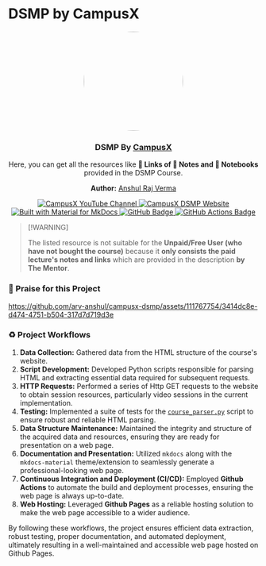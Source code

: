 # DSMP by CampusX

<p align="center">
  <a href="https://learnwith.campusx.in" title="Go to Website">
    <img src="https://avatars.githubusercontent.com/u/53361867?v=4" style="width: 200px; border-radius: 50%;" />
  </a>

  <h3 align="center">DSMP By <a href="https://learnwith.campusx.in">CampusX</a></h3>
  <p align="center">
    Here, you can get all the resources like <strong>🔗 Links of 📝 Notes and 📓 Notebooks</strong> provided in the DSMP Course.
  </p>

  <p align="center">
  <strong>Author:</strong> <a href="https://github.com/arv-anshul">Anshul Raj Verma</a>
  </p>

</p>

<p align="center">
  <a href="https://youtube.com/@campusx-official" title="CampusX YouTube Channel">
    <img src="https://img.shields.io/badge/CampusX-F00?logo=youtube&logoColor=fff" alt="CampusX YouTube Channel">
  </a>
  <a href="https://learnwith.campusx.in" title="CampusX DSMP Website">
    <img src="https://img.shields.io/badge/CampusX_DSMP-0056D2?logo=curl&logoColor=fff" alt="CampusX DSMP Website">
  </a>
  </br>
  <a href="https://squidfunk.github.io/mkdocs-material/" title="Built with Material for MkDocs">
    <img src="https://img.shields.io/badge/Material_for_MkDocs-526CFE?logo=MaterialForMkDocs&logoColor=white" alt="Built with Material for MkDocs">
  </a>
  <a href="https://arv-anshul.github.io/campusx-dsmp" title="Hosted with GitHub Pages">
    <img src="https://img.shields.io/badge/GitHub%20Pages-222?logo=github&logoColor=fff" alt="GitHub Badge">
  </a>
  <a href="https://github.com/arv-anshul/campusx-dsmp/actions" title="Build and Deploy with GitHub Actions">
    <img src="https://img.shields.io/badge/GitHub%20Actions-2088FF?logo=githubactions&logoColor=fff" alt="GitHub Actions Badge">
  </a>
</p>

> \[!WARNING\]
>
> The listed resource is not suitable for the **Unpaid/Free User (who have not bought the course)** because it **only consists the paid lecture's notes and links** which are provided in the description **by The Mentor**.

### 🙌 Praise for this Project

<p align="center">
  
https://github.com/arv-anshul/campusx-dsmp/assets/111767754/3414dc8e-d474-4751-b504-317d7d719d3e

</p>

### ♻️ Project Workflows

1. **Data Collection:** Gathered data from the HTML structure of the course's website.
2. **Script Development:** Developed Python scripts responsible for parsing HTML and extracting essential data required for subsequent requests.
3. **HTTP Requests:** Performed a series of Http GET requests to the website to obtain session resources, particularly video sessions in the current implementation.
4. **Testing:** Implemented a suite of tests for the [`course_parser.py`](./src/course_parser.py) script to ensure robust and reliable HTML parsing.
5. **Data Structure Maintenance:** Maintained the integrity and structure of the acquired data and resources, ensuring they are ready for presentation on a web page.
6. **Documentation and Presentation:** Utilized `mkdocs` along with the `mkdocs-material` theme/extension to seamlessly generate a professional-looking web page.
7. **Continuous Integration and Deployment (CI/CD):** Employed **Github Actions** to automate the build and deployment processes, ensuring the web page is always up-to-date.
8. **Web Hosting:** Leveraged **Github Pages** as a reliable hosting solution to make the web page accessible to a wider audience.

By following these workflows, the project ensures efficient data extraction, robust testing, proper documentation, and automated deployment, ultimately resulting in a well-maintained and accessible web page hosted on Github Pages.
